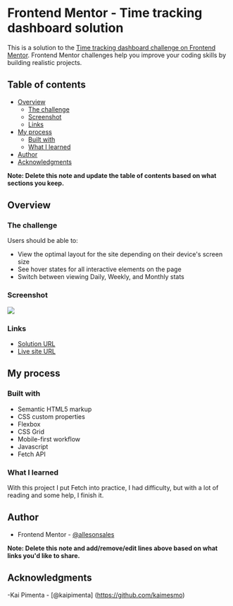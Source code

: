 # Frontend Mentor - Time tracking dashboard solution

This is a solution to the [Time tracking dashboard challenge on Frontend Mentor](https://www.frontendmentor.io/challenges/time-tracking-dashboard-UIQ7167Jw). Frontend Mentor challenges help you improve your coding skills by building realistic projects.

## Table of contents

- [Overview](#overview)
  - [The challenge](#the-challenge)
  - [Screenshot](#screenshot)
  - [Links](#links)
- [My process](#my-process)
  - [Built with](#built-with)
  - [What I learned](#what-i-learned)
- [Author](#author)
- [Acknowledgments](#acknowledgments)

**Note: Delete this note and update the table of contents based on what sections you keep.**

## Overview

### The challenge

Users should be able to:

- View the optimal layout for the site depending on their device's screen size
- See hover states for all interactive elements on the page
- Switch between viewing Daily, Weekly, and Monthly stats

### Screenshot

![](./screenshot.png)

### Links

- [Solution URL](https://github.com/allesonsales/time-tracking-dashboard)
- [Live site URL](https://your-live-site-url.com)

## My process

### Built with

- Semantic HTML5 markup
- CSS custom properties
- Flexbox
- CSS Grid
- Mobile-first workflow
- Javascript
- Fetch API

### What I learned

With this project I put Fetch into practice, I had difficulty, but with a lot of reading and some help, I finish it.

## Author

- Frontend Mentor - [@allesonsales](https://www.frontendmentor.io/profile/allesonsales)

**Note: Delete this note and add/remove/edit lines above based on what links you'd like to share.**

## Acknowledgments

-Kai Pimenta - [@kaipimenta] (https://github.com/kaimesmo)
